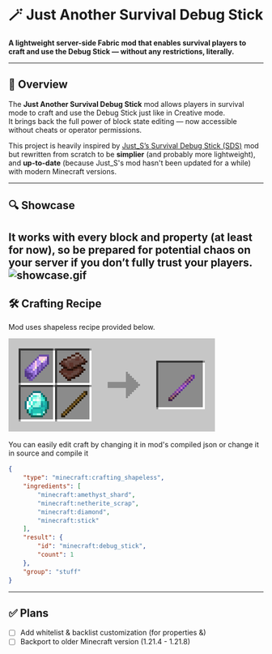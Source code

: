 # 🪄 Just Another Survival Debug Stick

**A lightweight server-side Fabric mod that enables survival players to craft and use the Debug Stick — without any restrictions,
literally.**

---

## 📖 Overview

The **Just Another Survival Debug Stick** mod allows players in survival mode to craft and use the Debug Stick just like in Creative
mode.  
It brings back the full power of block state editing — now accessible without cheats or operator permissions.

This project is heavily inspired by [Just_S’s Survival Debug Stick (SDS)](https://modrinth.com/mod/survival-debug-stick)
mod but rewritten from scratch to be **simplier** (and probably more lightweight), and **up-to-date** (because Just_S's mod hasn't been updated for a while) with modern Minecraft versions.

---

## 🔍  Showcase
It works with every block and property (at least for now), so be prepared for potential chaos on your server if you don’t fully trust your players.
![showcase.gif](public/showcase.gif)
---

## 🛠 Crafting Recipe

Mod uses shapeless recipe provided below.

![crafting-grid.png](public/crafting-grid.png)

You can easily edit craft by changing it in mod's compiled json or change it in source and compile it
```json
{
    "type": "minecraft:crafting_shapeless",
    "ingredients": [
        "minecraft:amethyst_shard",
        "minecraft:netherite_scrap",
        "minecraft:diamond",
        "minecraft:stick"
    ],
    "result": {
        "id": "minecraft:debug_stick",
        "count": 1
    },
    "group": "stuff"
}
```

---
## ✅ Plans
- [ ] Add whitelist & backlist customization (for properties &)
- [ ] Backport to older Minecraft version (1.21.4 - 1.21.8)